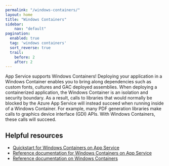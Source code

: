```yaml
---
permalink: "/windows-containers/"
layout: home
title: "Windows Containers"
sidebar:
    nav: "default"
pagination: 
  enabled: true
  tag: 'windows containers'
  sort_reverse: true
  trail: 
    before: 2
    after: 2
---
```


App Service supports Windows Containers! Deploying your application in a Windows Container enables you to bring along dependencies such as custom fonts, cultures and GAC deployed assemblies. When deploying a containerized application, the Windows Container is an isolation and security boundary. As a result, calls to libraries that would normally be blocked by the Azure App Service will instead succeed when running inside of a Windows Container. For example, many PDF generation libraries make calls to graphics device interface (GDI) APIs. With Windows Containers, these calls will succeed.

## Helpful resources

- [Quickstart for Windows Containers on App Service](https://docs.microsoft.com/azure/app-service/quickstart-custom-container?tabs=dotnet&pivots=container-windows)
- [Reference documentation for Windows Containers on App Service](https://docs.microsoft.com/azure/app-service/configure-custom-container?pivots=container-windows)
- [Reference documentation on Windows Containers](https://docs.microsoft.com/virtualization/windowscontainers/about/)
